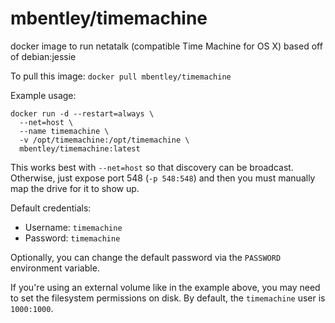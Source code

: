 mbentley/timemachine
====================

docker image to run netatalk (compatible Time Machine for OS X)
based off of debian:jessie

To pull this image:
`docker pull mbentley/timemachine`

Example usage:
```
docker run -d --restart=always \
  --net=host \
  --name timemachine \
  -v /opt/timemachine:/opt/timemachine \
  mbentley/timemachine:latest
```

This works best with `--net=host` so that discovery can be broadcast.  Otherwise, just expose port 548 (`-p 548:548`) and then you must manually map the drive for it to show up.

Default credentials:
  * Username: `timemachine`
  * Password: `timemachine`

Optionally, you can change the default password via the `PASSWORD` environment variable.

If you're using an external volume like in the example above, you may need to set the filesystem permissions on disk.  By default, the `timemachine` user is `1000:1000`.

